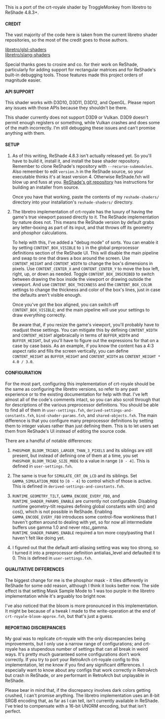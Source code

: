 This is a port of the crt-royale shader by TroggleMonkey from libretro to ReShade 4.8.3+.


#### CREDIT

The vast majority of the code here is taken from the current libretro shader repositories, so the most of the credit goes to those authors.

[libretro/glsl-shaders](https://github.com/libretro/glsl-shaders)<br>
[libretro/slang-shaders](https://github.com/libretro/slang-shaders)

Special thanks goes to crosire and co. for their work on ReShade, particularly for adding support for rectangular matrices and for ReShade's built-in debugging tools. Those features made this project orders of magnitude easier.


#### API SUPPORT
This shader works with D3D10, D3D11, D3D12, and OpenGL. Please report any issues with those APIs because they shouldn't be there.

This shader currently does not support D3D9 or Vulkan. D3D9 doesn't permit enough registers or something, while Vulkan crashes and does some of the math incorrectly. I'm still debugging these issues and can't promise anything with them.


#### SETUP

1)  As of this writing, ReShade 4.8.3 isn't actually released yet. So you'll have to build it, install it, and install the base shader repository. Remember to clone ReShade's repository with `--recurse-submodules`. Also remember to edit `version.h` in the ReShade source, so your executable thinks it's at least version 4. Otherwise ReShade.fxh will blow up and fuss at you. [ReShade's git repository](https://github.com/crosire/reshade) has instructions for building an installer from source.

	Once you have that working, paste the contents of my `reshade-shaders/` directory into your installation's `reshade-shaders/` directory.

2)  The libretro implementation of crt-royale has the luxury of having the game's true viewport passed directly to it. The ReShade implementation by nature does not. This means the ReShade version by default grabs any letter-boxing as part of its input, and that throws off its geometry and phosphor calculations.

    To help with this, I've added a "debug mode" of sorts. You can enable it by setting `CONTENT_BOX_VISIBLE` to `1` in the global preprocessor definitions section of the ReShade UI. This will disable the main pipeline and swap to one that draws a box around the screen. Use `CONTENT_HEIGHT` and `CONTENT_WIDTH` to change the box's dimensions in pixels. Use `CONTENT_CENTER_X` and `CONTENT_CENTER_Y` to move the box left, right, up, or down as needed. Toggle `CONTENT_BOX_INSCRIBED` to switch between drawing the box inside the viewport or drawing outside the viewport. And use `CONTENT_BOX_THICKNESS` and the `CONTENT_BOX_COLOR` settings to change the thickness and color of the box's lines, just in case the defaults aren't visible enough.

    Once you've got the box aligned, you can switch off `CONTENT_BOX_VISIBLE`; and the main pipeline will use your settings to draw everything correctly.

    Be aware that, if you resize the game's viewport, you'll probably have to readjust these settings. You can mitigate this by defining `CONTENT_WIDTH` and `CONTENT_HEIGHT` algebraically in terms of `BUFFER_WIDTH` and `BUFFER_HEIGHT`, but you'll have to figure out the expressions for that on a case by case basis. As an example, if you know the content has a 4:3 aspect ratio and fills the screen vertically, you can define `CONTENT_HEIGHT` as `BUFFER_HEIGHT` and `CONTENT_WIDTH` as `CONTENT_HEIGHT * 4.0 / 3.0`.


#### CONFIGURATION

For the most part, configuring this implementation of crt-royale should be the same as configuring the libretro versions, so refer to any past experience or to the existing documentation for help with that. I've left almost all of the code's comments
intact, so you can also scroll through that for descriptions of the various preprocessor definitions. You should be able to find all of them in `user-settings.fxh`, `derived-settings-and-constants.fxh`, `bind-shader-params.fxh`, and `shared-objects.fxh`. The main difference is that you configure many preprocessor definitions by setting them to integer values rather than just defining them. This is to let users set them from ReShade's UI instead of editing the source code.

There are a handful of notable differences:
1)  `PHOSPHOR_BLOOM_TRIADS_LARGER_THAN_3_PIXELS` and its siblings are still present, but instead of defining one of them at a time, you set `PHOSPHOR_BLOOM_TRIAD_SIZE_MODE` to a value in range `[0 - 4]`. This is defined in `user-settings.fxh`.

2)  The same is true for `SIMULATE_CRT_ON_LCD` and its siblings. Set `GAMMA_SIMULATION_MODE` to `[0 - 4]` to control which of those is active. This is defined in `derived-settings-and-constants.fxh`.

3)  `RUNTIME_GEOMETRY_TILT`, `GAMMA_ENCODE_EVERY_FBO`, and `RUNTIME_SHADER_PARAMS_ENABLE` are currently not configurable. Disabling runtime geometry-tilt requires defining global constants with sin() and cos(), which is not possible in ReShade. Enabling `GAMMA_ENCODE_EVERY_FBO` introduces some control-flow wonkiness that I haven't gotten around to dealing with yet, so for now all intermediate buffers use gamma 1.0 and never ntsc_gamma. `RUNTIME_SHADER_PARAMS_ENABLE` required a ton more copy/pasting that I haven't felt like doing yet.

4)  I figured out that the default anti-aliasing setting was way too strong, so I turned it into a preprocessor definition antialias_level and defaulted it to 0. This is defined in `user-settings.fxh`.


#### QUALITATIVE DIFFERENCES

The biggest change for me is the phosphor mask - it tiles differently in ReShade for some odd reason, although I think it looks better now. The side effect is that setting Mask Sample Mode to 1 was too purple in the libretro implementation while it's arguably too bright now.

I've also noticed that the bloom is more pronounced in this implementation. It might be because of a tweak I made to the write-operation at the end of `crt-royale-bloom-approx.fxh`, but that's just a guess.


#### REPORTING DISCREPANCIES

My goal was to replicate crt-royale with the only discrepancies being improvements, but I only use a narrow range of configurations; and crt-royale has a stupendous number of settings that can all break in weird ways. It's pretty much guaranteed some configurations don't work correctly. If you try to port your RetroArch crt-royale config to this implementation, let me know if you find any significant differences. I especially want to know about any configs that work correctly in RetroArch but crash in ReShade, or are performant in RetroArch but unplayable in ReShade.

Please bear in mind that, if the discrepancy involves dark colors getting crushed, I can't promise anything. The libretro implementation uses an 8-bit SRGB encoding that, as far as I can tell, isn't currently available in ReShade. I've tried to compensate with a 16-bit UNORM encoding, but that isn't perfect.